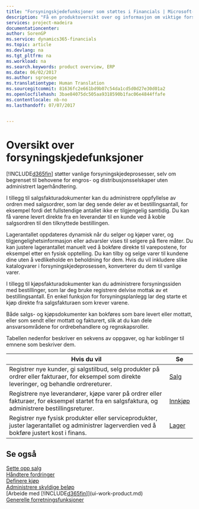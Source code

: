 ```yaml
---
title: "Forsyningskjedefunksjoner som støttes i Financials | Microsoft-dokumentasjon"
description: "Få en produktoversikt over og informasjon om viktige forsyningskjedebegreper og -prosesser som er en del av ERP-løsningen."
services: project-madeira
documentationcenter: 
author: SorenGP
ms.service: dynamics365-financials
ms.topic: article
ms.devlang: na
ms.tgt_pltfrm: na
ms.workload: na
ms.search.keywords: product overview, ERP
ms.date: 06/02/2017
ms.author: sgroespe
ms.translationtype: Human Translation
ms.sourcegitcommit: 81636fc2e661bd9b07c54da1cd5d0d27e30d01a2
ms.openlocfilehash: 3bae84075dc505aa9318590b1fac06e4844ffafe
ms.contentlocale: nb-no
ms.lasthandoff: 07/07/2017


---
```

# <a name="overview-of-supply-chain-functionality"></a>Oversikt over forsyningskjedefunksjoner
[!INCLUDE[d365fin](includes/d365fin_md.md)] støtter vanlige forsyningskjedeprosesser, selv om begrenset til behovene for engros- og distribusjonsselskaper uten administrert lagerhåndtering.

I tillegg til salgsfakturadokumenter kan du administrere oppfyllelse av ordren med salgsordrer, som lar deg sende deler av et bestillingsantall, for eksempel fordi det fullstendige antallet ikke er tilgjengelig samtidig. Du kan få varene levert direkte fra en leverandør til en kunde ved å koble salgsordren til den tilknyttede bestillingen.

Lagerantallet oppdateres dynamisk når du selger og kjøper varer, og tilgjengelighetsinformasjon eller advarsler vises til selgere på flere måter. Du kan justere lagerantallet manuelt ved å bokføre direkte til varepostene, for eksempel etter en fysisk opptelling. Du kan tilby og selge varer til kundene dine uten å vedlikeholde en beholdning for dem. Hvis du vil inkludere slike katalogvarer i forsyningskjedeprosessen, konverterer du dem til vanlige varer.

I tillegg til kjøpsfakturadokumenter kan du administrere forsyningssiden med bestillinger, som lar deg bruke registrere delvise mottak av et bestillingsantall. En enkel funksjon for forsyningsplanlegg lar deg starte et kjøp direkte fra salgsfakturaen som krever varene.

Både salgs- og kjøpsdokumenter kan bokføres som bare levert eller mottatt, eller som sendt eller mottatt og fakturert, slik at du kan dele ansvarsområdene for ordrebehandlere og regnskapsroller.

Tabellen nedenfor beskriver en sekvens av oppgaver, og har koblinger til emnene som beskriver dem.

| Hvis du vil | Se |
| --- | --- |
| Registrer nye kunder, gi salgstilbud, selg produkter på ordrer eller fakturaer, for eksempel som direkte leveringer, og behandle ordrereturer. |[Salg](sales-manage-sales.md) |
| Registrere nye leverandører, kjøpe varer på ordrer eller fakturaer, for eksempel startet fra en salgsfaktura, og administrere bestillingsreturer. |[Innkjøp](purchasing-manage-purchasing.md) |
| Registrer nye fysisk produkter eller serviceprodukter, juster lagerantallet og administrer lagerverdien ved å bokføre justert kost i finans. |[Lager](inventory-manage-inventory.md) |

## <a name="see-also"></a>Se også
[Sette opp salg](sales-setup-sales.md)  
[Håndtere fordringer](receivables-manage-receivables.md)     
[Definere kjøp](purchasing-setup-purchasing.md)  
[Administrere skyldige beløp](payables-manage-payables.md)    
[Arbeide med [!INCLUDE[d365fin](includes/d365fin_md.md)]](ui-work-product.md)  
[Generelle forretningsfunksjoner](ui-across-business-areas.md)

